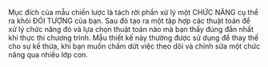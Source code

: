 Mục đích của mẫu chiến lược là tách rời phần xử lý một CHỨC NĂNG cụ thể ra khỏi ĐÓI TƯỢNG của bạn.
Sau đó tạo ra một tập hợp các thuật toán để xử lý chức năng đó và lựa chọn thuật toán nào
mà bạn thấy đúng đắn nhất khi thực thi chương trình. Mẫu thiết kế này thường được sử
dụng để thay thế cho sự kế thừa, khi bạn muốn chấm dứt việc theo dõi và chỉnh sửa một
chức năng qua nhiều lớp con.   
